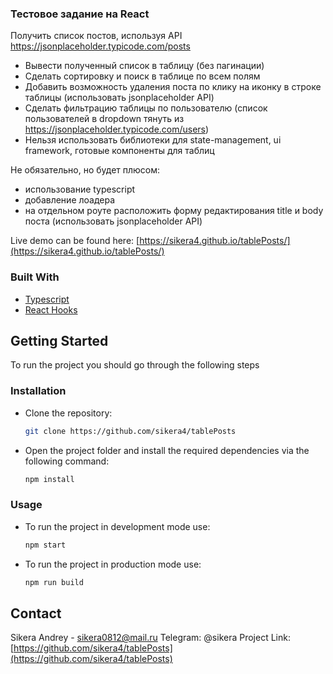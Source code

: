 ### Тестовое задание на React

Получить список постов, используя API https://jsonplaceholder.typicode.com/posts

- Вывести полученный список в таблицу (без пагинации)
- Сделать сортировку и поиск в таблице по всем полям
- Добавить возможность удаления поста по клику на иконку в строке таблицы (использовать jsonplaceholder API)
- Сделать фильтрацию таблицы по пользователю (список пользователей в dropdown тянуть из https://jsonplaceholder.typicode.com/users)
- Нельзя использовать библиотеки для state-management, ui framework, готовые компоненты для таблиц

Не обязательно, но будет плюсом: 
- использование typescript
- добавление лоадера
- на отдельном роуте расположить форму редактирования title и body поста (использовать jsonplaceholder API)

Live demo can be found here: [https://sikera4.github.io/tablePosts/](https://sikera4.github.io/tablePosts/)
### Built With
* [Typescript](https://www.typescriptlang.org)
* [React Hooks](https://reactjs.org/docs/hooks-intro.html)

## Getting Started
To run the project you should go through the following steps
### Installation
* Clone the repository:
   ```sh
   git clone https://github.com/sikera4/tablePosts
   ```
* Open the project folder and install the required dependencies via the following command:
   ```sh
   npm install
   ```
### Usage
* To run the project in development mode use:
   ```sh
   npm start
   ```
* To run the project in production mode use:
   ```sh
   npm run build
   ```
## Contact
Sikera Andrey - sikera0812@mail.ru
Telegram: @sikera
Project Link: [https://github.com/sikera4/tablePosts](https://github.com/sikera4/tablePosts)
